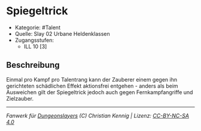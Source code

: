 <!---
Dies ist ein Fanwerk für DUNGEONSLAYERS (C) von Christian Kennig

Quellen:      [Slay 02 Urbane Heldenklassen](https://www.f-space.de/ds4/downloads.html)
              [Talentbeschreibungen](https://www.f-space.de/ds4/tools-talentcards.html)
License:      [CC-BY-NC-SA 4.0](https://creativecommons.org/licenses/by-nc-sa/4.0/deed.de)
Richtlinien:  [Fanwerkrichtlinien](https://www.dungeonslayers.net/fanwerk-richtlinien/)
Autor:        Zauberlehrling
-->

  
# Spiegeltrick  
- Kategorie: #Talent  
- Quelle: Slay 02 Urbane Heldenklassen  
- Zugangsstufen:  
  - ILL 10 [3]  

## Beschreibung  
Einmal pro Kampf pro Talentrang kann der Zauberer einem gegen ihn gerichteten schädlichen Effekt aktionsfrei entgehen - anders als beim Ausweichen gilt der Spiegeltrick jedoch auch gegen Fernkampfangriffe und Zielzauber.


___  
*Fanwerk für [Dungeonslayers](https://www.dungeonslayers.net/) (C) Christian Kennig | Lizenz: [CC-BY-NC-SA 4.0](https://creativecommons.org/licenses/by-nc-sa/4.0/deed.de)*  